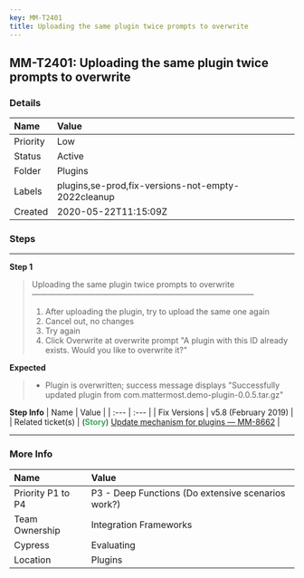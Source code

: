 ```yaml
---
key: MM-T2401
title: Uploading the same plugin twice prompts to overwrite
---
```


## MM-T2401: Uploading the same plugin twice prompts to overwrite

### Details

| Name     | Value                                              |
| :------- | :------------------------------------------------- |
| Priority | Low                                                |
| Status   | Active                                             |
| Folder   | Plugins                                            |
| Labels   | plugins,se-prod,fix-versions-not-empty-2022cleanup |
| Created  | 2020-05-22T11:15:09Z                               |

### Steps

<hr/>

**Step 1**

> <article>Uploading the same plugin twice prompts to overwrite<br>————————————————————————————<ol><li>After uploading the plugin, try to upload the same one again</li><li> Cancel out, no changes</li><li> Try again</li><li>Click Overwrite at overwrite prompt "A plugin with this ID already exists. Would you like to overwrite it?"</li></ol></article>

**Expected**

> <article><ul><li>Plugin is overwritten; success message displays "Successfully updated plugin from com.mattermost.demo-plugin-0.0.5.tar.gz"</li></ul></article>

**Step Info**
| Name | Value |
| :--- | :--- |
| Fix Versions | v5.8 (February 2019) |
| Related ticket(s) | (<strong><span style="color: rgb(65, 168, 95);">Story</span></strong>) <a href="https://mattermost.atlassian.net/browse/MM-8662">Update mechanism for plugins — MM-8662</a> |

<hr/>

### More Info

| Name              | Value                                              |
| :---------------- | :------------------------------------------------- |
| Priority P1 to P4 | P3 - Deep Functions (Do extensive scenarios work?) |
| Team Ownership    | Integration Frameworks                             |
| Cypress           | Evaluating                                         |
| Location          | Plugins                                            |
